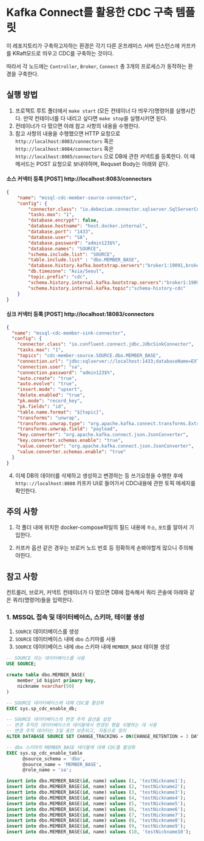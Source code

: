 # Kafka Connect를 활용한 CDC 구축 템플릿

이 레포지토리가 구축하고자하는 환경은 각기 다른 온프레미스 서버 인스턴스에 카프카를 KRaft모드로 띄우고 CDC를 구축하는 것이다.

따라서 각 노드에는 `Controller`, `Broker`, `Connect` 총 3개의 프로세스가 동작하는 환경을 구축한다.

## 실행 방법

1. 프로젝트 루트 폴더에서 `make start` (모든 컨테이너 다 띄우기)명령어를 실행시킨다. 만약 컨테이너를 다 내리고 싶다면 `make stop`을 실행시키면 된다.
2. 컨테이너가 다 떴으면 아래 참고 사항의 내용을 수행한다.
3. 참고 사항의 내용을 수행했으면 HTTP 요청으로 `http://localhost:8083/connectors` 혹은 `http://localhost:8084/connectors` 혹은 `http://localhost:8085/connectors` 으로 DB에 관한 커넥트를 등록한다. 이 때 메서드는 POST 요청으로 보내야하며, Requset Body는 아래와 같다.

#### 소스 커넥터 등록 [POST] http://localhost:8083/connectors
```json
{
    "name": "mssql-cdc-member-source-connector",
    "config": {
        "connector.class": "io.debezium.connector.sqlserver.SqlServerConnector",
        "tasks.max": "1",
        "database.encrypt": false,
        "database.hostname": "host.docker.internal",
        "database.port": "1433",
        "database.user": "SA",
        "database.password": "admin123$%",
        "database.names": "SOURCE",
        "schema.include.list": "SOURCE",
        "table.include.list" : "dbo.MEMBER_BASE",
        "database.history.kafka.bootstrap.servers":"broker1:19091,broker2:29092,broker3:39093",
        "db.timezone": "Asia/Seoul",
        "topic.prefix": "cdc",
        "schema.history.internal.kafka.bootstrap.servers":"broker1:19091,broker2:29092,broker3:39093",
        "schema.history.internal.kafka.topic":"schema-history-cdc"
    }
}
```

#### 싱크 커넥터 등록 [POST] http://localhost:18083/connectors
```json
{
  "name": "mssql-cdc-member-sink-connector",
  "config": {
    "connector.class": "io.confluent.connect.jdbc.JdbcSinkConnector",
    "tasks.max": "1",
    "topics": "cdc-member-source.SOURCE.dbo.MEMBER_BASE",
    "connection.url": "jdbc:sqlserver://localhost:1433;databaseName=EXTERNAL",
    "connection.user": "sa",
    "connection.password": "admin123$%",
    "auto.create": "true",
    "auto.evolve": "true",
    "insert.mode": "upsert",
    "delete.enabled": "true",
    "pk.mode": "record_key",
    "pk.fields": "id",
    "table.name.format": "${topic}",
    "transforms": "unwrap",
    "transforms.unwrap.type": "org.apache.kafka.connect.transforms.ExtractField$Value",
    "transforms.unwrap.field": "payload",
    "key.converter": "org.apache.kafka.connect.json.JsonConverter",
    "key.converter.schemas.enable": "true",
    "value.converter": "org.apache.kafka.connect.json.JsonConverter",
    "value.converter.schemas.enable": "true"
  }
}
```

4. 이제 DB의 데이터를 삭제하고 생성하고 변경하는 등 쓰기요청을 수행한 후에 `http:://localhost:8080` 카프카 UI로 들어가서 CDC내용에 관한 토픽 메세지를 확인한다.


## 주의 사항

1. 각 폴더 내에 위치한 docker-compose파일의 필드 내용에 `주소`, `포트`를 알아서 기입한다.

2. 카프카 옵션 같은 경우는 브로커 노드 번호 등 정확하게 손봐야할게 많으니 주의해야한다.


## 참고 사항

컨트롤러, 브로커, 커넥트 컨테이너가 다 떴으면 DB에 접속해서 쿼리 콘솔에 아래와 같은 쿼리(명령어)들을 입력한다.

### 1. MSSQL 접속 및 데이터베이스, 스키마, 테이블 생성

1. `SOURCE` 데이터베이스를 생성
2. `SOURCE` 데이터베이스 내에 `dbo` 스키마를 사용
3. `SOURCE` 데이터베이스 내에 `dbo` 스키마 내에 `MEMBER_BASE` 테이블 생성
```sql
-- SOURCE 라는 데이터베이스를 사용
USE SOURCE;

create table dbo.MEMBER_BASE(
    member_id bigint primary key,
    nickname nvarchar(50)
)

-- SOURCE 데이터베이스에 대해 CDC를 활성화
EXEC sys.sp_cdc_enable_db;

-- SOURCE 데이터베이스의 변경 추적 옵션을 설정
-- 변경 추적은 데이터베이스의 테이블에서 변경된 행을 식별하는 데 사용
-- 변경 추적 데이터는 3일 동안 보존되고, 자동으로 정리
ALTER DATABASE SOURCE SET CHANGE_TRACKING = ON(CHANGE_RETENTION = 3 DAYS, AUTO_CLEANUP = ON)

-- dbo 스키마의 MEMBER_BASE 테이블에 대해 CDC를 활성화
EXEC sys.sp_cdc_enable_table
      @source_schema = 'dbo',
      @source_name = 'MEMBER_BASE',
      @role_name = 'sa';

insert into dbo.MEMBER_BASE(id, name) values (1, 'testNickname1');
insert into dbo.MEMBER_BASE(id, name) values (2, 'testNickname2');
insert into dbo.MEMBER_BASE(id, name) values (3, 'testNickname3');
insert into dbo.MEMBER_BASE(id, name) values (4, 'testNickname4');
insert into dbo.MEMBER_BASE(id, name) values (5, 'testNickname5');
insert into dbo.MEMBER_BASE(id, name) values (6, 'testNickname6');
insert into dbo.MEMBER_BASE(id, name) values (7, 'testNickname7');
insert into dbo.MEMBER_BASE(id, name) values (8, 'testNickname8');
insert into dbo.MEMBER_BASE(id, name) values (9, 'testNickname9');
insert into dbo.MEMBER_BASE(id, name) values (10, 'testNickname10');
```
